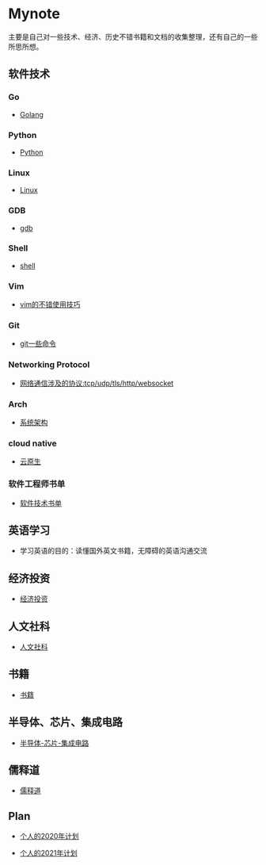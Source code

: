 # Mynote

主要是自己对一些技术、经济、历史不错书籍和文档的收集整理，还有自己的一些所思所想。

## 软件技术

### Go

* [Golang](https://github.com/lizj3624/mynote/tree/master/dev-lang/golang)

### Python

* [Python](https://github.com/lizj3624/mynote/tree/master/dev-lang/python)

### Linux

* [Linux](https://github.com/lizj3624/mynote/tree/master/linux)

### GDB

* [gdb](https://github.com/lizj3624/mynote/blob/master/coder-skill/gdb)

### Shell

* [shell](https://github.com/lizj3624/mynote/tree/master/linux/shell)

### Vim

* [vim的不错使用技巧](https://github.com/lizj3624/mynote/blob/master/coder-skill/vim)

### Git

* [git一些命令](https://github.com/lizj3624/mynote/blob/master/coder-skill/git)


### Networking Protocol

* [网络通信涉及的协议:tcp/udp/tls/http/websocket](https://github.com/lizj3624/mynote/tree/master/protocol)

### Arch

* [系统架构](https://github.com/lizj3624/mynote/tree/master/arch)

### cloud native

* [云原生](https://github.com/lizj3624/mynote/tree/master/Cloud-Native)

### 软件工程师书单

* [软件技术书单](https://github.com/lizj3624/mynote/tree/master/coder-skills)

## 英语学习

* 学习英语的目的：读懂国外英文书籍，无障碍的英语沟通交流

## 经济投资

* [经济投资](https://github.com/lizj3624/mynote/tree/master/reading-notes)

## 人文社科

* [人文社科](https://github.com/lizj3624/mynote/tree/master/reading-notes)


## 书籍

* [书籍](https://github.com/lizj3624/mynote/blob/master/reading-notes/%E8%AF%BB%E4%B9%A6%E8%AE%A1%E5%88%92.md)

## 半导体、芯片、集成电路

* [半导体-芯片-集成电路](https://github.com/lizj3624/mynote/tree/master/IC-Chip)

## 儒释道

* [儒释道](https://github.com/lizj3624/mynote/blob/master/%E5%84%92%E9%87%8A%E9%81%93/README.md)

## Plan

* [个人的2020年计划](https://github.com/lizj3624/mynote/blob/master/plans/2020-plan.md)

* [个人的2021年计划](https://github.com/lizj3624/mynote/blob/master/plans/2021-plan.md)
